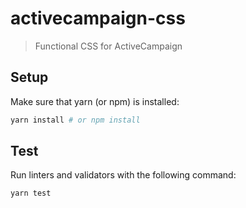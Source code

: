 # activecampaign-css

> Functional CSS for ActiveCampaign

## Setup

Make sure that yarn (or npm) is installed:

```sh
yarn install # or npm install
```

## Test

Run linters and validators with the following command:

```sh
yarn test
```
